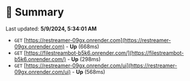 # 📖 Summary
Last updated: **5/9/2024, 5:34:01 AM**

- `GET` [https://restreamer-09gx.onrender.com](https://restreamer-09gx.onrender.com) - **Up** (668ms)
- `GET` [https://filestreambot-b5k6.onrender.com/](https://filestreambot-b5k6.onrender.com/) - **Up** (298ms)
- `GET` [https://restreamer-09gx.onrender.com/ui](https://restreamer-09gx.onrender.com/ui) - **Up** (568ms)
